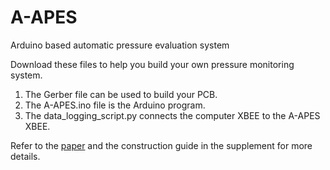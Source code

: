 # A-APES
Arduino based automatic pressure evaluation system

Download these files to help you build your own pressure monitoring system.
1) The Gerber file can be used to build your PCB.
2) The A-APES.ino file is the Arduino program.
3) The data_logging_script.py connects the computer XBEE to the A-APES XBEE.

Refer to the [paper](https://doi.org/10.1002/aic.16540) and the construction guide in the supplement for more details.
